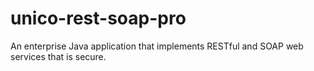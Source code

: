 # unico-rest-soap-pro
An enterprise Java application that implements RESTful and SOAP web services that is secure.
